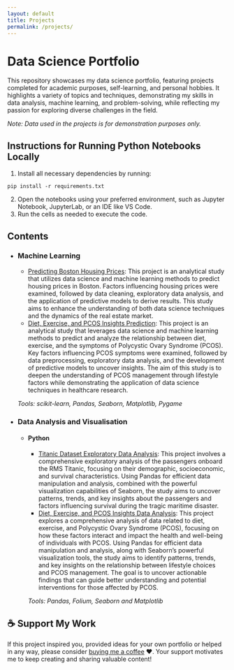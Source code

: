 ```yaml
---
layout: default
title: Projects
permalink: /projects/
---
```


# Data Science Portfolio

This repository showcases my data science portfolio, featuring projects completed for academic purposes, self-learning, and personal hobbies. It highlights a variety of topics and techniques, demonstrating my skills in data analysis, machine learning, and problem-solving, while reflecting my passion for exploring diverse challenges in the field.

_Note: Data used in the projects is for demonstration purposes only._

## Instructions for Running Python Notebooks Locally
1.	Install all necessary dependencies by running:
```
pip install -r requirements.txt
```
2.	Open the notebooks using your preferred environment, such as Jupyter Notebook, JupyterLab, or an IDE like VS Code.
3.	Run the cells as needed to execute the code.

## Contents
- ### Machine Learning
    - [Predicting Boston Housing Prices](https://github.com/TerekliTahaBerk/data-science-portfolio/blob/main/Predicting%20Boston%20Housing%20Prices/Predicting_Boston_Housing_Prices.ipynb): This project is an analytical study that utilizes data science and machine learning methods to predict housing prices in Boston. Factors influencing housing prices were examined, followed by data cleaning, exploratory data analysis, and the application of predictive models to derive results. This study aims to enhance the understanding of both data science techniques and the dynamics of the real estate market.
    - [Diet, Exercise, and PCOS Insights Prediction](https://github.com/TerekliTahaBerk/data-science-portfolio/blob/main/Diet%2C%20Exercise%2C%20and%20PCOS%20Insights%20Prediction/Diet%2C_Exercise%2C_and_PCOS_Insights_Prediction.ipynb): This project is an analytical study that leverages data science and machine learning methods to predict and analyze the relationship between diet, exercise, and the symptoms of Polycystic Ovary Syndrome (PCOS). Key factors influencing PCOS symptoms were examined, followed by data preprocessing, exploratory data analysis, and the development of predictive models to uncover insights. The aim of this study is to deepen the understanding of PCOS management through lifestyle factors while demonstrating the application of data science techniques in healthcare research.

    _Tools: scikit-learn, Pandas, Seaborn, Matplotlib, Pygame_

- ### Data Analysis and Visualisation
    - #### Python 
        - [Titanic Dataset Exploratory Data Analysis](https://github.com/TerekliTahaBerk/data-science-portfolio/blob/main/Titanic%20Dataset%20Exploratory%20Data%20Analysis/Titanic_Dataset_Exploratory_Data_Analysis.ipynb): This project involves a comprehensive exploratory analysis of the passengers onboard the RMS Titanic, focusing on their demographic, socioeconomic, and survival characteristics. Using Pandas for efficient data manipulation and analysis, combined with the powerful visualization capabilities of Seaborn, the study aims to uncover patterns, trends, and key insights about the passengers and factors influencing survival during the tragic maritime disaster.
        - [Diet, Exercise, and PCOS Insights Data Analysis](https://github.com/TerekliTahaBerk/data-science-portfolio/blob/main/Diet%2C%20Exercise%2C%20and%20PCOS%20Insights%20Data%20Analysis/Diet%2C_Exercise%2C_and_PCOS_Insights_Data_Analysis.ipynb): This project explores a comprehensive analysis of data related to diet, exercise, and Polycystic Ovary Syndrome (PCOS), focusing on how these factors interact and impact the health and well-being of individuals with PCOS. Using Pandas for efficient data manipulation and analysis, along with Seaborn’s powerful visualization tools, the study aims to identify patterns, trends, and key insights on the relationship between lifestyle choices and PCOS management. The goal is to uncover actionable findings that can guide better understanding and potential interventions for those affected by PCOS. 
 
        _Tools: Pandas, Folium, Seaborn and Matplotlib_     

## ☕️ Support My Work
If this project inspired you, provided ideas for your own portfolio or helped in any way, please consider [buying me a coffee](https://www.buymeacoffee.com/tahaberkterekli) ❤️. Your support motivates me to keep creating and sharing valuable content! 

